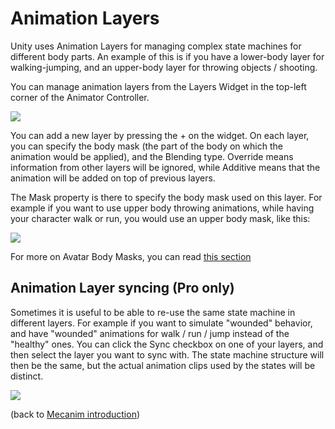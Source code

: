 Animation Layers
================


Unity uses <span class=keyword>Animation Layers</span> for managing complex state machines for different body parts. An example of this is if you have a lower-body layer for walking-jumping, and an upper-body layer for throwing objects / shooting.

You can manage animation layers from the <span class=inspector>Layers Widget</span> in the top-left corner of the <span class=inspector>Animator Controller</span>.  

![](http://docwiki.hq.unity3d.com/uploads/Main/MecanimAnimationLayers.png)  

You can add a new layer by pressing the <span class=menu>+</span> on the widget. On each layer, you can specify the body mask (the part of the body on which the animation would be applied), and the Blending type. <span class=component>Override</span> means information from other layers will be ignored, while <span class=component>Additive</span> means that the animation will be added on top of previous layers.

The <span class=component>Mask</span> property is there to specify the body mask used on this layer. For example if you want to use upper body throwing animations, while having your character walk or run, you would use an upper body mask, like this:

![](http://docwiki.hq.unity3d.com/uploads/Main/MecanimBodyMaskOnLayers.png)  

For more on Avatar Body Masks, you can read [this section](AvatarBodyMask.html)

Animation Layer syncing (Pro only)
----------------------------------


Sometimes it is useful to be able to re-use the same state machine in different layers. For example if you want to simulate "wounded" behavior, and have "wounded" animations for walk / run / jump instead of the "healthy" ones. You can click the <span class=menu>Sync</span> checkbox on one of your layers, and then select the layer you want to sync with. The state machine structure will then be the same, but the actual animation clips used by the states will be distinct.  

![](http://docwiki.hq.unity3d.com/uploads/Main/MecanimLayerSync.png)  

(back to [Mecanim introduction](MecanimAnimationSystem.html))
